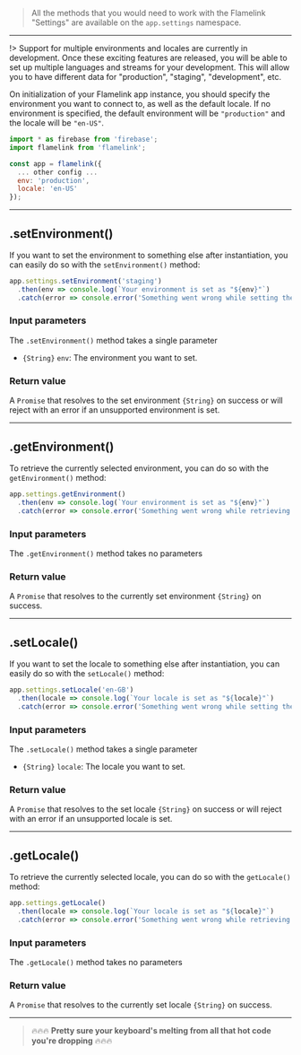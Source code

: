 > All the methods that you would need to work with the Flamelink "Settings" are available on the `app.settings` namespace.

---

!> Support for multiple environments and locales are currently in development. Once these exciting features are released, you will be able to set up multiple languages and streams for your development. This will allow you to have different data for "production", "staging", "development", etc.

On initialization of your Flamelink app instance, you should specify the environment you want to connect to, as well as the default locale. If no environment is specified, the default environment will be `"production"` and the locale will be `"en-US"`.

```javascript
import * as firebase from 'firebase';
import flamelink from 'flamelink';

const app = flamelink({
  ... other config ...
  env: 'production',
  locale: 'en-US'
});
```

---

## .setEnvironment()

If you want to set the environment to something else after instantiation, you can easily do so with the `setEnvironment()` method:

```javascript
app.settings.setEnvironment('staging')
  .then(env => console.log(`Your environment is set as "${env}"`)
  .catch(error => console.error('Something went wrong while setting the environment. Details:', error);
```

### Input parameters

The `.setEnvironment()` method takes a single parameter

- `{String}` `env`: The environment you want to set.

### Return value

A `Promise` that resolves to the set environment `{String}` on success or will reject with an error if an unsupported environment is set.

---

## .getEnvironment()

To retrieve the currently selected environment, you can do so with the `getEnvironment()` method:

```javascript
app.settings.getEnvironment()
  .then(env => console.log(`Your environment is set as "${env}"`)
  .catch(error => console.error('Something went wrong while retrieving the environment. Details:', error);
```

### Input parameters

The `.getEnvironment()` method takes no parameters

### Return value

A `Promise` that resolves to the currently set environment `{String}` on success.

---

## .setLocale()

If you want to set the locale to something else after instantiation, you can easily do so with the `setLocale()` method:

```javascript
app.settings.setLocale('en-GB')
  .then(locale => console.log(`Your locale is set as "${locale}"`)
  .catch(error => console.error('Something went wrong while setting the locale. Details:', error);
```

### Input parameters

The `.setLocale()` method takes a single parameter

- `{String}` `locale`: The locale you want to set.

### Return value

A `Promise` that resolves to the set locale `{String}` on success or will reject with an error if an unsupported locale is set.

---

## .getLocale()

To retrieve the currently selected locale, you can do so with the `getLocale()` method:

```javascript
app.settings.getLocale()
  .then(locale => console.log(`Your locale is set as "${locale}"`)
  .catch(error => console.error('Something went wrong while retrieving the locale. Details:', error);
```

### Input parameters

The `.getLocale()` method takes no parameters

### Return value

A `Promise` that resolves to the currently set locale `{String}` on success.

---

> 🔥🔥🔥 **Pretty sure your keyboard's melting from all that hot code you're dropping** 🔥🔥🔥
